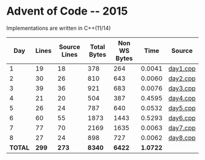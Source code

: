 # Advent of Code -- 2015

Implementations are written in C++(11/14)

Day | Lines | Source Lines | Total Bytes | Non WS Bytes | Time | Source
----|-------|--------------|-------------|--------------|------|-------
1 | 19 | 18 | 378 | 264 | 0.0041 | [day1.cpp](https://github.com/willkill07/adventofcode/blob/master/src/day1.cpp)
2 | 30 | 26 | 810 | 643 | 0.0060 | [day2.cpp](https://github.com/willkill07/adventofcode/blob/master/src/day2.cpp)
3 | 39 | 36 | 921 | 683 | 0.0076 | [day3.cpp](https://github.com/willkill07/adventofcode/blob/master/src/day3.cpp)
4 | 21 | 20 | 504 | 387 | 0.4595 | [day4.cpp](https://github.com/willkill07/adventofcode/blob/master/src/day4.cpp)
5 | 26 | 24 | 787 | 640 | 0.0532 | [day5.cpp](https://github.com/willkill07/adventofcode/blob/master/src/day5.cpp)
6 | 60 | 55 | 1873 | 1443 | 0.5293 | [day6.cpp](https://github.com/willkill07/adventofcode/blob/master/src/day6.cpp)
7 | 77 | 70 | 2169 | 1635 | 0.0063 | [day7.cpp](https://github.com/willkill07/adventofcode/blob/master/src/day7.cpp)
8 | 27 | 24 | 898 | 727 | 0.0062 | [day8.cpp](https://github.com/willkill07/adventofcode/blob/master/src/day8.cpp)
**TOTAL** | **299** | **273** | **8340** | **6422** | **1.0722** |
